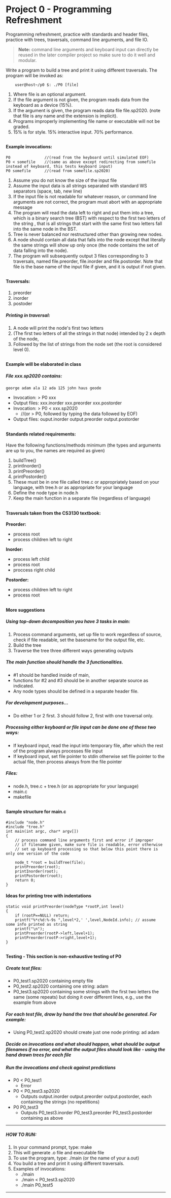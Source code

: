 # Project 0 - Programming Refreshment
Programming refreshment, practice with standards and header files, practice with trees, traversals, command line arguments, and file IO.

> **Note:** command line arguments and keyboard input can directly be reused in the later compiler project so make sure to do it well and modular.

Write a program to build a tree and print it using different traversals. The program will be invoked as:
```
	user@host~/p0 $: ./P0 [file]
```
1. Where file is an optional argument.
2. If the file argument is not given, the program reads data from the keyboard as a device (15%).
3. If the argument is given, the program reads data file file.sp2020. (note that file is any name and the extension is implicit).
4. Programs improperly implementing file name or executable will not be graded.
5. 15% is for style. 15% interactive input. 70% performance.

##

#### Example invocations:
```
P0               //(read from the keyboard until simulated EOF)
P0 < somefile    //(same as above except redirecting from somefile instead of keyboard, this tests keyboard input)
P0 somefile      //(read from somefile.sp2020)
```
1. Assume you do not know the size of the input file
2. Assume the input data is all strings separated with standard WS separators (space, tab, new line)
3. If the input file is not readable for whatever reason, or command line arguments are not correct, the program must abort with an appropriate message
4. The program will read the data left to right and put them into a tree, which is a binary search tree (BST) with respect to the first two letters of the string , that is all strings that start with the same first two letters fall into the same node in the BST.
5. Tree is never balanced nor restructured other than growing new nodes.
6. A node should contain all data that falls into the node except that literally the same strings will show up only once (the node contains the set of data falling into the node).
7. The program will subsequently output 3 files corresponding to 3 traversals, named file.preorder, file.inorder and file.postorder. Note that file is the base name of the input file if given, and it is output if not given.

##

#### Traversals:
1. preorder
2. inorder
3. postoder

##### Printing in traversal: 
1. A node will print the node's first two letters 
2. (The first two letters of all the strings in that node) intended by 2 x depth of the node, 
3. Followed by the list of strings from the node set (the root is considered level 0).

##

#### Example will be elaborated in class
##### File xxx.sp2020 contains:
```
george adam ala 12 ada 125 john haus geode
```
- Invocation: > P0 xxx
- Output files: xxx.inorder xxx.preorder xxx.postorder
- Invocation: > P0 < xxx.sp2020
	- //(or > P0, followed by typing the data followed by EOF)
- Output files: ouput.inorder output.preorder output.postorder

##
	
#### Standards related requirements:
Have the following functions/methods minimum (the types and arguments are up to you, the names are required as given)
1. buildTree()
2. printInorder()
3. printPreorder()
5. printPostorder()
6. These must be in one file called tree.c or appropriately based on your language, with tree.h or as appropriate for your language
7. Define the node type in node.h
8. Keep the main function in a separate file (regardless of language)

##

#### Traversals taken from the CS3130 textbook:
**Preorder:**
- process root
- process children left to right

**Inorder:**
- process left child
- process root
- proccess right child
		
**Postorder:**
- process children left to right
- process root

##

#### More suggestions
##### Using top-down decomposition you have 3 tasks in main:
1. Process command arguments, set up file to work regardless of source, check if file readable, set the basename for the output file, etc.
2. Build the tree
3. Traverse the tree three different ways generating outputs

##### The main function should handle the 3 functionalities. 
- #1 should be handled inside of main, 
- functions for #2 and #3 should be in another separate source as indicated. 
- Any node types should be defined in a separate header file.   

##### For development purposes...
- Do either 1 or 2 first. 3 should follow 2, first with one traversal only.

##### Processing either keyboard or file input can be done one of these two ways:
- If keyboard input, read the input into temporary file, after which the rest of the program always processes file input
- If keyboard input, set file pointer to stdin otherwise set file pointer to the actual file, then process always from the file pointer

##### Files:
- node.h, tree.c + tree.h (or as appropriate for your language)
- main.c
- makefile

##

#### Sample structure for main.c
```
#include "node.h"
#include "tree.h"
int main(int argc, char* argv[]) 
{
	// process command line arguments first and error if improper
	// if filename given, make sure file is readable, error otherwise
	// set up keyboard processing so that below this point there is only one version of the code

	node_t *root = buildTree(file);
	printPreorder(root);
	printInorder(root);
	printPostorder(root);
	return 0;
}
```

#### Ideas for printing tree with indentations
```
static void printPreorder(nodeType *rootP,int level) 
{
	if (rootP==NULL) return;
	printf("%*c%d:%-9s ",level*2,' ',level,NodeId.info); // assume some info printed as string
	printf("\n");
	printPreorder(rootP->left,level+1);
	printPreorder(rootP->right,level+1);
}
```

##

#### Testing - This section is non-exhaustive testing of P0
##### Create test files:
- P0_test1.sp2020 containing empty file
- P0_test2.sp2020 containing one string: adam
- P0_test3.sp2020 containing some strings with the first two letters the same (some repeats) but doing it over different lines, e.g., use the example from above

##### For each test file, draw by hand the tree that should be generated. For example:
- Using P0_test2.sp2020 should create just one node printing:  ad adam

##### Decide on invocations and what should happen, what should be output filenames if no error, and what the output files should look like - using the hand drawn trees for each file
##### Run the invocations and check against predictions
- P0 < P0_test1
	- Error
- P0 < P0_test3.sp2020
	- Outputs output.inorder output.preorder output.postorder, each containing the strings (no repetitions)
- P0 P0_test3
	- Outputs P0_test3.inorder P0_test3.preorder P0_test3.postorder containing as above
	

--------------------------------------------------------------------------------
##### HOW TO RUN:
1. In your command prompt, type: make
2. This will generate .o file and executable file
3. To use the program, type: ./main (or the name of your a.out)
4. You build a tree and print it using different traversals.
5. Examples of invocations:
	- ./main
	- ./main < P0_test3.sp2020
	- ./main P0_test5
--------------------------------------------------------------------------------

